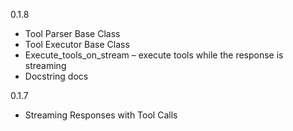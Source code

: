 
0.1.8
- Tool Parser Base Class
- Tool Executor Base Class
- Execute_tools_on_stream – execute tools while the response is streaming
- Docstring docs

0.1.7
- Streaming Responses with Tool Calls
